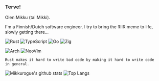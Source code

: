 ### Terve!

Olen Mikku (tai Mikki).

I'm a Finnish/Dutch software engineer. I try to bring the RIIR meme to life, slowly getting there...

 ![Rust](https://img.shields.io/badge/rust-%23000000.svg?style=for-the-badge&logo=rust&logoColor=white) ![TypeScript](https://img.shields.io/badge/typescript-%23007ACC.svg?style=for-the-badge&logo=typescript&logoColor=white)  ![Go](https://img.shields.io/badge/go-%2300ADD8.svg?style=for-the-badge&logo=go&logoColor=white)  ![Zig](https://img.shields.io/badge/Zig-%23F7A41D.svg?style=for-the-badge&logo=zig&logoColor=white)

 ![Arch](https://img.shields.io/badge/Arch%20Linux-1793D1?logo=arch-linux&logoColor=fff&style=for-the-badge) ![NeoVim](https://img.shields.io/badge/Neovim-57A143?logo=neovim&logoColor=white&style=for-the-badge)


`Rust makes it hard to write bad code by making it hard to write code in general.`


![Mikkurogue's github stats](https://github-readme-stats.vercel.app/api?username=mikkurogue&theme=catppuccin&bg_color=1e1e2e&text_color=cdd6f4&icon_color=cba6f7&title_color=94e2d5&show_icons=true)
![Top Langs](https://github-readme-stats.vercel.app/api/top-langs/?username=mikkurogue&theme=catppuccin&hide=html,css,cmake&layout=compact&langs_count=10&bg_color=1e1e2e&e&text_color=cdd6f4&icon_color=cba6f7&title_color=94e2d5&hide_title=true)
